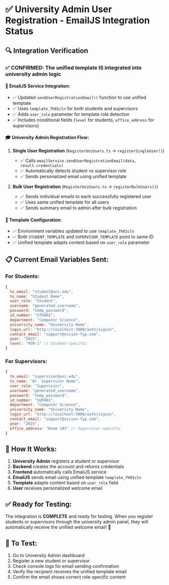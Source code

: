 # ✅ University Admin User Registration - EmailJS Integration Status

## 🔍 Integration Verification

### ✅ **CONFIRMED: The unified template IS integrated into university admin logic**

#### 📧 **EmailJS Service Integration:**
- ✅ Updated `sendUserRegistrationEmail()` function to use unified template
- ✅ Uses `template_7h01cln` for both students and supervisors
- ✅ Adds `user_role` parameter for template role detection
- ✅ Includes conditional fields (`level` for students, `office_address` for supervisors)

#### 🎓 **University Admin Registration Flow:**
1. **Single User Registration** (`RegisterUniUsers.ts` → `registerSingleUser()`)
   - ✅ Calls `emailService.sendUserRegistrationEmail(data, result.credentials)`
   - ✅ Automatically detects student vs supervisor role
   - ✅ Sends personalized email using unified template

2. **Bulk User Registration** (`RegisterUniUsers.ts` → `registerBulkUsers()`)
   - ✅ Sends individual emails to each successfully registered user
   - ✅ Uses same unified template for all users
   - ✅ Sends summary email to admin after bulk registration

#### 🔧 **Template Configuration:**
- ✅ Environment variables updated to use `template_7h01cln`
- ✅ Both `STUDENT_TEMPLATE` and `SUPERVISOR_TEMPLATE` point to same ID
- ✅ Unified template adapts content based on `user_role` parameter

## 📋 **Current Email Variables Sent:**

### For Students:
```javascript
{
  to_email: "student@uni.edu",
  to_name: "Student Name",
  user_role: "Student",
  username: "generated_username",
  password: "temp_password",
  id_number: "STU001",
  department: "Computer Science",
  university_name: "University Name",
  login_url: "http://localhost:3000/auth/signin",
  contact_email: "support@vision-fyp.com",
  year: "2025",
  level: "PSM-1" // Student-specific
}
```

### For Supervisors:
```javascript
{
  to_email: "supervisor@uni.edu",
  to_name: "Dr. Supervisor Name",
  user_role: "Supervisor",
  username: "generated_username",
  password: "temp_password",
  id_number: "SUP001",
  department: "Computer Science",
  university_name: "University Name",
  login_url: "http://localhost:3000/auth/signin",
  contact_email: "support@vision-fyp.com",
  year: "2025",
  office_address: "Room 101" // Supervisor-specific
}
```

## 🚀 **How It Works:**

1. **University Admin** registers a student or supervisor
2. **Backend** creates the account and returns credentials
3. **Frontend** automatically calls EmailJS service
4. **EmailJS** sends email using unified template `template_7h01cln`
5. **Template** adapts content based on `user_role` field
6. **User** receives personalized welcome email

## ✅ **Ready for Testing:**

The integration is **COMPLETE** and ready for testing. When you register students or supervisors through the university admin panel, they will automatically receive the unified welcome email! 🎉

## 🧪 **To Test:**

1. Go to University Admin dashboard
2. Register a new student or supervisor
3. Check console logs for email sending confirmation
4. Verify the recipient receives the unified template email
5. Confirm the email shows correct role-specific content
